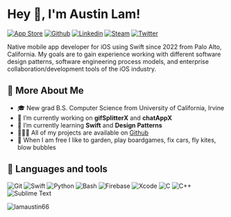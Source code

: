 # Hey 👋, I'm Austin Lam!

[![App Store](https://img.shields.io/badge/App_Store-0D96F6?style=plastic&logo=app-store&logoColor=white)](https://apps.apple.com/us/app/gif-splitter-x/id1640601781)
[![Github](https://img.shields.io/badge/-Github-000?style=plastic&logo=Github&logoColor=white)](https://github.com/lamaustin66)
[![Linkedin](https://img.shields.io/badge/-LinkedIn-blue?style=plastic&logo=Linkedin&logoColor=white)](https://www.linkedin.com/in/lamaustin66/)
[![Steam](https://img.shields.io/badge/steam-%23000000.svg?style=plastic&logo=steam&logoColor=white)](https://steamcommunity.com/id/thighslapper)
[![Twitter](https://img.shields.io/badge/Twitter-1DA1F2?style=plastic&logo=twitter&logoColor=white)](https://twitter.com/austinlamdev)


Native mobile app developer for iOS using Swift since 2022 from Palo Alto, California. My goals are to gain experience working with different software design patterns, software engineering process models, and enterprise collaboration/development tools of the iOS industry.

<!--<img align="right" alt="Hot air balloon" src="https://github.com/lamaustin66/lamaustin66/blob/main/assets/pilotredsun.gif?raw=true"/>-->
  
## 🧐 More About Me

- 🎓 New grad B.S. Computer Science from University of California, Irvine
- 🔭 I’m currently working on **gifSplitterX** and **chatAppX**
- 🌱 I’m currently learning **Swift** and **Design Patterns**
- 👨🏻‍💻 All of my projects are available on [Github](https://github.com/lamaustin66)
- 🧰 When I am free I like to garden, play boardgames, fix cars, fly kites, blow bubbles
<!-- - 🤝 I’m looking for help with **peer-to-peer facetime** -->


## 🔨 Languages and tools

![Git](https://img.shields.io/badge/GIT-E44C30?style=for-the-badge&logo=git&logoColor=white)
![Swift](https://img.shields.io/badge/Swift-FA7343?style=for-the-badge&logo=swift&logoColor=white)
![Python](https://img.shields.io/badge/Python-FFD43B?style=for-the-badge&logo=python&logoColor=blue)
![Bash](https://img.shields.io/badge/Bash-4EAA25?style=for-the-badge&logo=gnu-bash&logoColor=white)
![Firebase](https://img.shields.io/badge/firebase-%23039BE5.svg?style=for-the-badge&logo=firebase)
![Xcode](https://img.shields.io/badge/Xcode-007ACC?style=for-the-badge&logo=Xcode&logoColor=white)
![C](https://img.shields.io/badge/c-%2300599C.svg?style=for-the-badge&logo=c&logoColor=white)
![C++](https://img.shields.io/badge/c++-%2300599C.svg?style=for-the-badge&logo=c%2B%2B&logoColor=white)
![Sublime Text](https://img.shields.io/badge/sublime_text-%23575757.svg?style=for-the-badge&logo=sublime-text&logoColor=important)

<p><img align="center" src="https://github-readme-stats.vercel.app/api/top-langs?username=lamaustin66&show_icons=true&locale=en&layout=compact" alt="lamaustin66" /></p>

<!--
## 🚧 Major Projects 

[![Readme Card](https://github-readme-stats.vercel.app/api/pin/?username=lamaustin66&repo=gifSplitterX)](https://github.com/lamaustin66/gifSplitterX)
[![Readme Card](https://github-readme-stats.vercel.app/api/pin/?username=lamaustin66&repo=chatAppX)](https://github.com/lamaustin66/chatAppX)


<img src="https://github.com/lamaustin66/lamaustin66/blob/main/assets/pilotredsunbanner.jpg?raw=true"/>
-->
